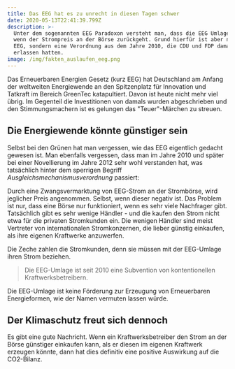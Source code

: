 ```yaml
---
title: Das EEG hat es zu unrecht in diesen Tagen schwer
date: 2020-05-13T22:41:39.799Z
description: >-
  Unter dem sogenannten EEG Paradoxon versteht man, dass die EEG Umlage steigt,
  wenn der Strompreis an der Börse zurückgeht. Grund hierfür ist aber nicht das
  EEG, sondern eine Verordnung aus dem Jahre 2010, die CDU und FDP damals
  erlassen hatten.
image: /img/fakten_auslaufen_eeg.png
---
```

Das Erneuerbaren Energien Gesetz (kurz EEG) hat Deutschland am Anfang der weltweiten Energiewende an den Spitzenplatz für Innovation und Tatkraft im Bereich GreenTec katapultiert. Davon ist heute nicht mehr viel übrig. Im Gegenteil die Investitionen von damals wurden abgeschrieben und den Stimmungsmachern ist es gelungen das "Teuer"-Märchen zu streuen. 

## Die Energiewende könnte günstiger sein

Selbst bei den Grünen hat man vergessen, wie das EEG eigentlich gedacht gewesen ist. Man ebenfalls vergessen, dass man im Jahre 2010 und später bei einer Novellierung im Jahre 2012 sehr wohl verstanden hat, was tatsächlich hinter dem sperrigen Begriff _Ausgleichsmechanismusverordnung_ passiert:

Durch eine Zwangsvermarktung von EEG-Strom an der Strombörse, wird jeglicher Preis angenommen. Selbst, wenn dieser negativ ist. Das Problem ist nur, dass eine Börse nur funktioniert, wenn es sehr viele Nachfrager gibt. Tatsächlich gibt es sehr wenige Händler - und die kaufen den Strom nicht etwa für die privaten Stromkunden ein. Die wenigen Händler sind meist Vertreter von internationalen Stromkonzernen, die lieber günstig einkaufen, als ihre eigenen Kraftwerke anzuwerfen. 

Die Zeche zahlen die Stromkunden, denn sie müssen mit der EEG-Umlage ihren Strom beziehen. 

> Die EEG-Umlage ist seit 2010 eine Subvention von kontentionellen Kraftwerksbetreibern.

Die EEG-Umlage ist keine Förderung zur Erzeugung von Erneuerbaren Energieformen, wie der Namen vermuten lassen würde.

## Der Klimaschutz freut sich dennoch 

Es gibt eine gute Nachricht. Wenn ein Kraftwerksbetreiber den Strom an der Börse günstiger einkaufen kann, als er diesen im eigenen Kraftwerk erzeugen könnte, dann hat dies definitiv eine positive Auswirkung auf die CO2-Bilanz.
